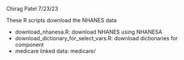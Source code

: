 Chirag Patel
7/23/23

These R scripts download the NHANES data
- download_nhanesa.R: download NHANES using NHANESA
- download_dictionary_for_select_vars.R: download dictionaries for component
- medicare linked data: medicare/
